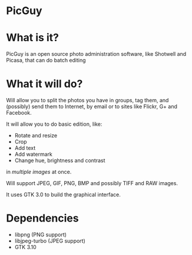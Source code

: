 PicGuy
==============

# What is it?

PicGuy is an open source photo administration software, like Shotwell and Picasa, that can do batch editing

# What it will do?

Will allow you to split the photos you have in groups, tag them, and (possibly) send them to Internet, by email or to sites like Flickr, G+ and Facebook.

It will allow you to do basic edition, like:
* Rotate and resize
* Crop
* Add text
* Add watermark
* Change hue, brightness and contrast

in _multiple images_ at once.

Will support JPEG, GIF, PNG, BMP and possibly TIFF and RAW images.

It uses GTK 3.0 to build the graphical interface.

# Dependencies

* libpng (PNG support)
* libjpeg-turbo (JPEG support)
* GTK 3.10
